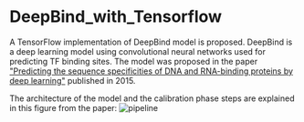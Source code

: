 # DeepBind_with_Tensorflow

A TensorFlow implementation of DeepBind model is proposed. DeepBind is a deep learning model using convolutional neural networks used for predicting TF binding sites. The model was proposed in the paper ["Predicting the sequence specificities of DNA and RNA-binding proteins by deep learning"](https://www.nature.com/articles/nbt.3300) published in 2015.

The architecture of the model and the calibration phase steps are explained in this figure from the paper:
![pipeline](https://github.com/AmeniTrabelsi/DeepBind_with_Tensorflow/deepbind.jpg)

